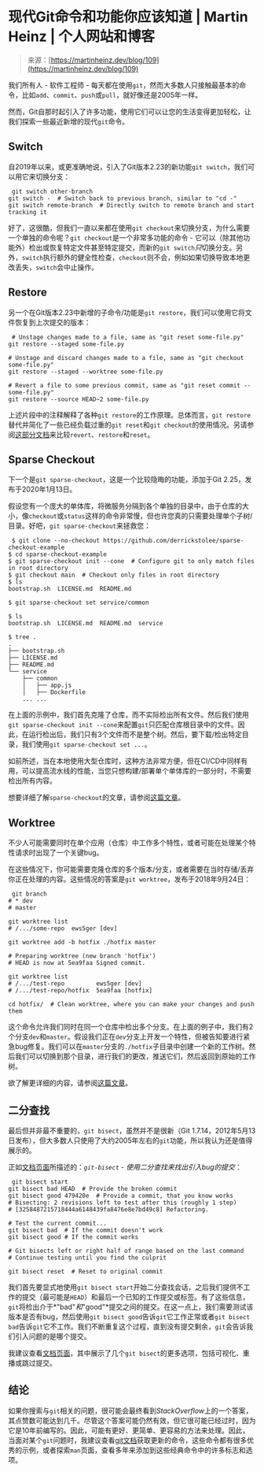 <!--yml

category: 未分类

date: 2024-05-29 12:49:11

-->

# 现代Git命令和功能你应该知道 | Martin Heinz | 个人网站和博客

> 来源：[https://martinheinz.dev/blog/109](https://martinheinz.dev/blog/109)

我们所有人 - 软件工程师 - 每天都在使用`git`，然而大多数人只接触最基本的命令，比如`add`、`commit`、`push`或`pull`，就好像还是2005年一样。

然而，Git自那时起引入了许多功能，使用它们可以让您的生活变得更加轻松，让我们探索一些最近新增的现代`git`命令。

## Switch

自2019年以来，或更准确地说，引入了Git版本2.23的新功能`git switch`，我们可以用它来切换分支：

```
 git switch other-branch
git switch -  # Switch back to previous branch, similar to "cd -"
git switch remote-branch  # Directly switch to remote branch and start tracking it 
```

好了，这很酷，但我们一直以来都在使用`git checkout`来切换分支，为什么需要一个单独的命令呢？`git checkout`是一个非常多功能的命令 - 它可以（除其他功能外）检出或恢复特定文件甚至特定提交，而新的`git switch`*只*切换分支。另外，`switch`执行额外的健全性检查，`checkout`则不会，例如如果切换导致本地更改丢失，`switch`会中止操作。

## Restore

另一个在Git版本2.23中新增的子命令/功能是`git restore`，我们可以使用它将文件恢复到上次提交的版本：

```
 # Unstage changes made to a file, same as "git reset some-file.py"
git restore --staged some-file.py

# Unstage and discard changes made to a file, same as "git checkout some-file.py"
git restore --staged --worktree some-file.py

# Revert a file to some previous commit, same as "git reset commit -- some-file.py"
git restore --source HEAD~2 some-file.py 
```

上述片段中的注释解释了各种`git restore`的工作原理。总体而言，`git restore`替代并简化了一些已经负载过重的`git reset`和`git checkout`的使用情况。另请参阅[这部分文档](https://git-scm.com/docs/git#_reset_restore_and_revert)来比较`revert`、`restore`和`reset`。

## Sparse Checkout

下一个是`git sparse-checkout`，这是一个比较隐晦的功能，添加于Git 2.25，发布于2020年1月13日。

假设您有一个庞大的单体库，将微服务分隔到各个单独的目录中，由于仓库的大小，像`checkout`或`status`这样的命令非常慢，但也许您真的只需要处理单个子树/目录。好吧，`git sparse-checkout`来拯救您：

```
 $ git clone --no-checkout https://github.com/derrickstolee/sparse-checkout-example
$ cd sparse-checkout-example
$ git sparse-checkout init --cone  # Configure git to only match files in root directory
$ git checkout main  # Checkout only files in root directory
$ ls
bootstrap.sh  LICENSE.md  README.md

$ git sparse-checkout set service/common

$ ls
bootstrap.sh  LICENSE.md  README.md  service

$ tree .
.
├── bootstrap.sh
├── LICENSE.md
├── README.md
└── service
    ├── common
    │   ├── app.js
    │   ├── Dockerfile
    ... ... 
```

在上面的示例中，我们首先克隆了仓库，而不实际检出所有文件。然后我们使用`git sparse-checkout init --cone`来配置`git`只匹配仓库根目录中的文件。因此，在运行检出后，我们只有3个文件而不是整个树。然后，要下载/检出特定目录，我们使用`git sparse-checkout set ...`。

如前所述，当在本地使用大型仓库时，这种方法非常方便，但在CI/CD中同样有用，可以提高流水线的性能，当您只想构建/部署单个单体库的一部分时，不需要检出所有内容。

想要详细了解`sparse-checkout`的文章，请参阅[这篇文章](https://github.blog/2020-01-17-bring-your-monorepo-down-to-size-with-sparse-checkout/)。

## Worktree

不少人可能需要同时在单个应用（仓库）中工作多个特性，或者可能在处理某个特性请求时出现了一个关键bug。

在这些情况下，你可能需要克隆仓库的多个版本/分支，或者需要在当时存储/丢弃你正在处理的内容。这些情况的答案是`git worktree`，发布于2018年9月24日：

```
 git branch
# * dev
# master

git worktree list
# /.../some-repo  ews5ger [dev]

git worktree add -b hotfix ./hotfix master

# Preparing worktree (new branch 'hotfix')
# HEAD is now at 5ea9faa Signed commit.

git worktree list
# /.../test-repo         ews5ger [dev]
# /.../test-repo/hotfix  5ea9faa [hotfix]

cd hotfix/  # Clean worktree, where you can make your changes and push them 
```

这个命令允许我们同时在同一个仓库中检出多个分支。在上面的例子中，我们有2个分支`dev`和`master`。假设我们正在`dev`分支上开发一个特性，但被告知要进行紧急bug修复。我们可以在`master`分支的`./hotfix`子目录中创建一个新的工作树。然后我们可以切换到那个目录，进行我们的更改，推送它们，然后返回到原始的工作树。

欲了解更详细的内容，请参阅[这篇文章](https://opensource.com/article/21/4/git-worktree)。

## 二分查找

最后但并非最不重要的，`git bisect`，虽然并不是很新（Git 1.7.14，2012年5月13日发布），但大多数人只使用了大约2005年左右的`git`功能，所以我认为还是值得展示的。

正如[文档页面](https://git-scm.com/docs/git-bisect)所描述的：*`git-bisect` - 使用二分查找来找出引入bug的提交*：

```
 git bisect start
git bisect bad HEAD  # Provide the broken commit
git bisect good 479420e  # Provide a commit, that you know works
# Bisecting: 2 revisions left to test after this (roughly 1 step)
# [3258487215718444a6148439fa8476e8e7bd49c8] Refactoring.

# Test the current commit...
git bisect bad  # If the commit doesn't work
git bisect good # If the commit works

# Git bisects left or right half of range based on the last command
# Continue testing until you find the culprit

git bisect reset  # Reset to original commit 
```

我们首先要显式地使用`git bisect start`开始二分查找会话，之后我们提供不工作的提交（最可能是`HEAD`）和最后一个已知的工作提交或标签。有了这些信息，`git`将检出介于*"bad"*和*"good"*提交之间的提交。在这一点上，我们需要测试该版本是否有bug，然后使用`git bisect good`告诉`git`它工作正常或者`git bisect bad`告诉`git`它不工作。我们不断重复这个过程，直到没有提交剩余，`git`会告诉我们引入问题的是哪个提交。

我建议查看[文档页面](https://git-scm.com/docs/git-bisect)，其中展示了几个`git bisect`的更多选项，包括可视化、重播或跳过提交。

## 结论

如果你搜索与`git`相关的问题，很可能会最终看到*StackOverflow*上的一个答案，其点赞数可能达到几千。尽管这个答案可能仍然有效，但它很可能已经过时，因为它是10年前编写的。因此，可能有更好、更简单、更容易的方法来处理。因此，当面对某个`git`问题时，我建议查看[git文档](https://git-scm.com/)获取更新的命令，这些命令都有很多优秀的示例，或者探索`man`页面，查看多年来添加到这些经典命令中的许多标志和选项。
